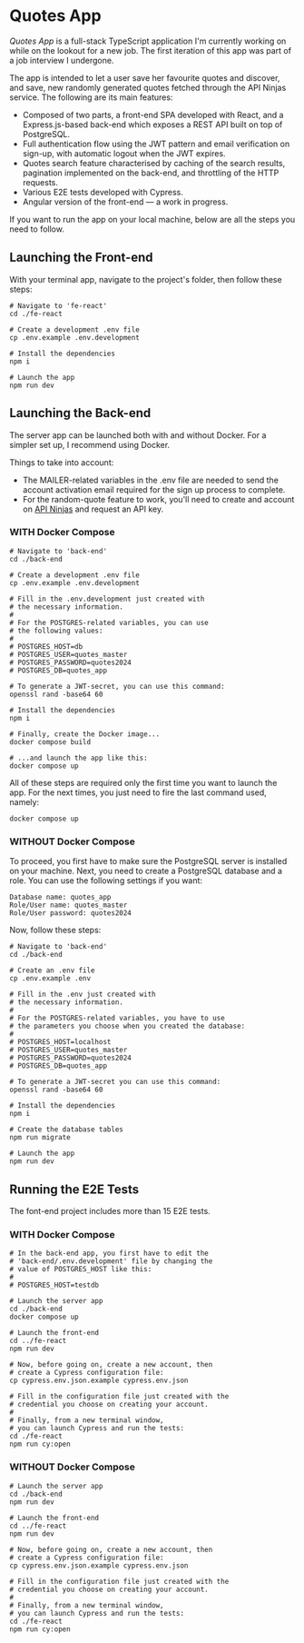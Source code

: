 # Quotes App

_Quotes App_ is a full-stack TypeScript application I'm currently working on while on the lookout for a new job. The first iteration of this app was part of a job interview I undergone.

The app is intended to let a user save her favourite quotes and discover, and save, new randomly generated quotes fetched through the API Ninjas service. The following are its main features:

- Composed of two parts, a front-end SPA developed with React, and a Express.js-based back-end which exposes a REST API built on top of PostgreSQL.
- Full authentication flow using the JWT pattern and email verification on sign-up, with automatic logout when the JWT expires.
- Quotes search feature characterised by caching of the search results, pagination implemented on the back-end, and throttling of the HTTP requests.
- Various E2E tests developed with Cypress.
- Angular version of the front-end — a work in progress.

If you want to run the app on your local machine, below are all the steps you need to follow.

## Launching the Front-end

With your terminal app, navigate to the project's folder, then follow these steps:

```
# Navigate to 'fe-react'
cd ./fe-react

# Create a development .env file
cp .env.example .env.development

# Install the dependencies
npm i

# Launch the app
npm run dev
```

## Launching the Back-end

The server app can be launched both with and without Docker. For a simpler set up, I recommend using Docker.

Things to take into account:

- The MAILER-related variables in the .env file are needed to send the account activation email required for the sign up process to complete.
- For the random-quote feature to work, you'll need to create and account on [API Ninjas](https://api-ninjas.com/) and request an API key.

### WITH Docker Compose

```
# Navigate to 'back-end'
cd ./back-end

# Create a development .env file
cp .env.example .env.development

# Fill in the .env.development just created with
# the necessary information.
#
# For the POSTGRES-related variables, you can use
# the following values:
#
# POSTGRES_HOST=db
# POSTGRES_USER=quotes_master
# POSTGRES_PASSWORD=quotes2024
# POSTGRES_DB=quotes_app

# To generate a JWT-secret, you can use this command:
openssl rand -base64 60

# Install the dependencies
npm i

# Finally, create the Docker image...
docker compose build

# ...and launch the app like this:
docker compose up
```

All of these steps are required only the first time you want to launch the app. For the next times, you just need to fire the last command used, namely:

```
docker compose up
```

### WITHOUT Docker Compose

To proceed, you first have to make sure the PostgreSQL server is installed on your machine. Next, you need to create a PostgreSQL database and a role. You can use the following settings if you want:

```
Database name: quotes_app
Role/User name: quotes_master
Role/User password: quotes2024
```

Now, follow these steps:

```
# Navigate to 'back-end'
cd ./back-end

# Create an .env file
cp .env.example .env

# Fill in the .env just created with
# the necessary information.
#
# For the POSTGRES-related variables, you have to use
# the parameters you choose when you created the database:
#
# POSTGRES_HOST=localhost
# POSTGRES_USER=quotes_master
# POSTGRES_PASSWORD=quotes2024
# POSTGRES_DB=quotes_app

# To generate a JWT-secret you can use this command:
openssl rand -base64 60

# Install the dependencies
npm i

# Create the database tables
npm run migrate

# Launch the app
npm run dev
```

## Running the E2E Tests

The font-end project includes more than 15 E2E tests.

### WITH Docker Compose

```
# In the back-end app, you first have to edit the
# 'back-end/.env.development' file by changing the
# value of POSTGRES_HOST like this:
#
# POSTGRES_HOST=testdb

# Launch the server app
cd ./back-end
docker compose up

# Launch the front-end
cd ../fe-react
npm run dev

# Now, before going on, create a new account, then
# create a Cypress configuration file:
cp cypress.env.json.example cypress.env.json

# Fill in the configuration file just created with the
# credential you choose on creating your account.
#
# Finally, from a new terminal window,
# you can launch Cypress and run the tests:
cd ./fe-react
npm run cy:open
```

### WITHOUT Docker Compose

```
# Launch the server app
cd ./back-end
npm run dev

# Launch the front-end
cd ../fe-react
npm run dev

# Now, before going on, create a new account, then
# create a Cypress configuration file:
cp cypress.env.json.example cypress.env.json

# Fill in the configuration file just created with the
# credential you choose on creating your account.
#
# Finally, from a new terminal window,
# you can launch Cypress and run the tests:
cd ./fe-react
npm run cy:open
```
